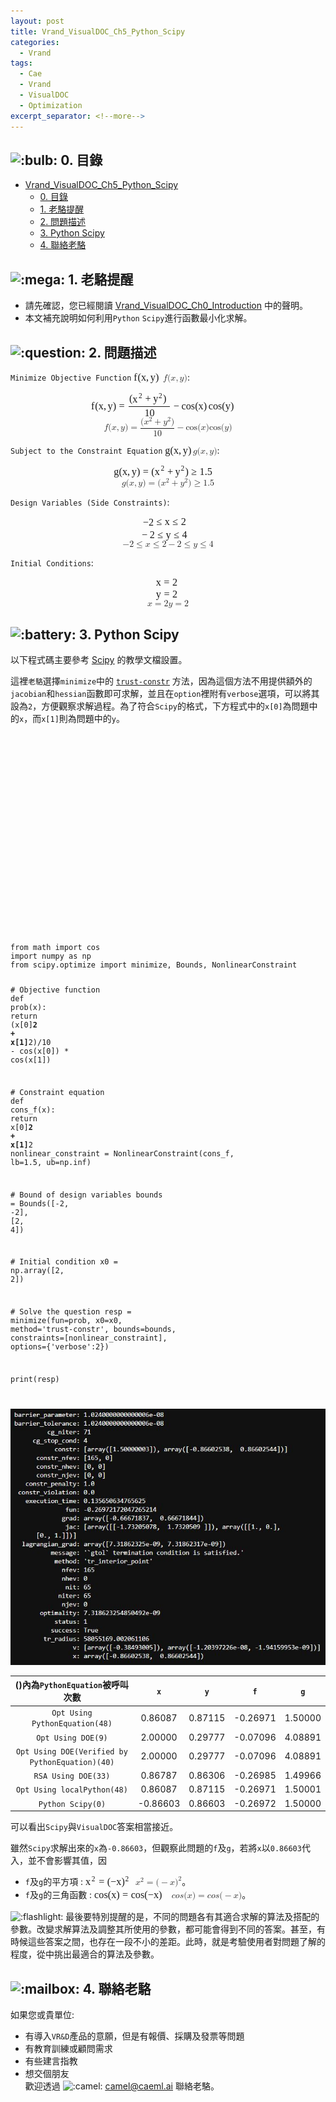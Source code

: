 ```yaml
---
layout: post
title: Vrand_VisualDOC_Ch5_Python_Scipy
categories:
  - Vrand
tags:
  - Cae
  - Vrand
  - VisualDOC
  - Optimization
excerpt_separator: <!--more-->
---
```


<body>
    <div id="doc" class="markdown-body container-fluid comment-enabled" data-hard-breaks="true"><h2 id="-0-目錄"><a class="anchor hidden-xs" href="#-0-目錄" title="-0-目錄"><span class="octicon octicon-link"></span></a><img alt=":bulb:" class="emoji" src="https://cdnjs.cloudflare.com/ajax/libs/emojify.js/1.1.0/images/basic/bulb.png" title=":bulb:"> 0. 目錄</h2><p><span class="toc"><ul>
<li><a href="#Vrand_VisualDOC_Ch5_Python_Scipy" title="Vrand_VisualDOC_Ch5_Python_Scipy">Vrand_VisualDOC_Ch5_Python_Scipy</a><ul>
<li><a href="#-0-目錄" title=" 0. 目錄"> 0. 目錄</a></li>
<li><a href="#-1-老駱提醒" title=" 1. 老駱提醒"> 1. 老駱提醒</a></li>
<li><a href="#-2-問題描述" title=" 2. 問題描述"> 2. 問題描述</a></li>
<li><a href="#-3-Python-Scipy" title=" 3. Python Scipy"> 3. Python Scipy</a></li>
<li><a href="#-4-聯絡老駱" title="  4. 聯絡老駱">  4. 聯絡老駱</a></li>
</ul>
</li>
</ul>
</span></p>

<!--more-->

<h2 id="-1-老駱提醒"><a class="anchor hidden-xs" href="#-1-老駱提醒" title="-1-老駱提醒"><span class="octicon octicon-link"></span></a><img alt=":mega:" class="emoji" src="https://cdnjs.cloudflare.com/ajax/libs/emojify.js/1.1.0/images/basic/mega.png" title=":mega:"> 1. 老駱提醒</h2><div class="alert alert-info">
<ul>
<li>請先確認，您已經閱讀 <ins><a href="{% post_url 2019-12-17-Vrand_VisualDOC_Ch0_Introduction %}" target="_blank" rel="noopener">Vrand_VisualDOC_Ch0_Introduction</a></ins> 中的聲明。</li>
<li>本文補充說明如何利用<code>Python</code> <code>Scipy</code>進行函數最小化求解。</li>
</ul>
</div><h2 id="-2-問題描述"><a class="anchor hidden-xs" href="#-2-問題描述" title="-2-問題描述"><span class="octicon octicon-link"></span></a><img alt=":question:" class="emoji" src="https://cdnjs.cloudflare.com/ajax/libs/emojify.js/1.1.0/images/basic/question.png" title=":question:"> 2. 問題描述</h2><p><code>Minimize Objective Function</code> <span class="mathjax"><span class="MathJax_Preview" style="color: inherit;"></span><span class="MathJax" id="MathJax-Element-1-Frame" tabindex="0" data-mathml="<math xmlns=&quot;http://www.w3.org/1998/Math/MathML&quot;><mi>f</mi><mo stretchy=&quot;false&quot;>(</mo><mi>x</mi><mo>,</mo><mi>y</mi><mo stretchy=&quot;false&quot;>)</mo></math>" role="presentation" style="position: relative;"><nobr aria-hidden="true"><span class="math" id="MathJax-Span-1" style="width: 3.343em; display: inline-block;"><span style="display: inline-block; position: relative; width: 2.858em; height: 0px; font-size: 116%;"><span style="position: absolute; clip: rect(1.457em, 1002.75em, 2.804em, -999.997em); top: -2.368em; left: 0em;"><span class="mrow" id="MathJax-Span-2"><span class="mi" id="MathJax-Span-3" style="font-family: MathJax_Math-italic;">f<span style="display: inline-block; overflow: hidden; height: 1px; width: 0.057em;"></span></span><span class="mo" id="MathJax-Span-4" style="font-family: MathJax_Main;">(</span><span class="mi" id="MathJax-Span-5" style="font-family: MathJax_Math-italic;">x</span><span class="mo" id="MathJax-Span-6" style="font-family: MathJax_Main;">,</span><span class="mi" id="MathJax-Span-7" style="font-family: MathJax_Math-italic; padding-left: 0.164em;">y<span style="display: inline-block; overflow: hidden; height: 1px; width: 0.003em;"></span></span><span class="mo" id="MathJax-Span-8" style="font-family: MathJax_Main;">)</span></span><span style="display: inline-block; width: 0px; height: 2.373em;"></span></span></span><span style="display: inline-block; overflow: hidden; vertical-align: -0.372em; border-left: 0px solid; width: 0px; height: 1.316em;"></span></span></nobr><span class="MJX_Assistive_MathML" role="presentation"><math xmlns="http://www.w3.org/1998/Math/MathML"><mi>f</mi><mo stretchy="false">(</mo><mi>x</mi><mo>,</mo><mi>y</mi><mo stretchy="false">)</mo></math></span></span><script type="math/tex" id="MathJax-Element-1">f(x,y)</script></span>:<br>
<span class="mathjax"><span class="MathJax_Preview" style="color: inherit;"></span><div class="MathJax_Display" style="text-align: center;"><span class="MathJax" id="MathJax-Element-2-Frame" tabindex="0" data-mathml="<math xmlns=&quot;http://www.w3.org/1998/Math/MathML&quot; display=&quot;block&quot;><mi>f</mi><mo stretchy=&quot;false&quot;>(</mo><mi>x</mi><mo>,</mo><mi>y</mi><mo stretchy=&quot;false&quot;>)</mo><mo>=</mo><mrow class=&quot;MJX-TeXAtom-ORD&quot;><mfrac><mrow><mo stretchy=&quot;false&quot;>(</mo><msup><mi>x</mi><mn>2</mn></msup><mo>+</mo><msup><mi>y</mi><mn>2</mn></msup><mo stretchy=&quot;false&quot;>)</mo></mrow><mn>10</mn></mfrac></mrow><mo>&amp;#x2212;</mo><mi>cos</mi><mo>&amp;#x2061;</mo><mo stretchy=&quot;false&quot;>(</mo><mi>x</mi><mo stretchy=&quot;false&quot;>)</mo><mi>cos</mi><mo>&amp;#x2061;</mo><mo stretchy=&quot;false&quot;>(</mo><mi>y</mi><mo stretchy=&quot;false&quot;>)</mo></math>" role="presentation" style="text-align: center; position: relative;"><nobr aria-hidden="true"><span class="math" id="MathJax-Span-9" style="width: 17.567em; display: inline-block;"><span style="display: inline-block; position: relative; width: 15.143em; height: 0px; font-size: 116%;"><span style="position: absolute; clip: rect(0.649em, 1015.03em, 3.235em, -999.997em); top: -2.368em; left: 0em;"><span class="mrow" id="MathJax-Span-10"><span class="mi" id="MathJax-Span-11" style="font-family: MathJax_Math-italic;">f<span style="display: inline-block; overflow: hidden; height: 1px; width: 0.057em;"></span></span><span class="mo" id="MathJax-Span-12" style="font-family: MathJax_Main;">(</span><span class="mi" id="MathJax-Span-13" style="font-family: MathJax_Math-italic;">x</span><span class="mo" id="MathJax-Span-14" style="font-family: MathJax_Main;">,</span><span class="mi" id="MathJax-Span-15" style="font-family: MathJax_Math-italic; padding-left: 0.164em;">y<span style="display: inline-block; overflow: hidden; height: 1px; width: 0.003em;"></span></span><span class="mo" id="MathJax-Span-16" style="font-family: MathJax_Main;">)</span><span class="mo" id="MathJax-Span-17" style="font-family: MathJax_Main; padding-left: 0.272em;">=</span><span class="texatom" id="MathJax-Span-18" style="padding-left: 0.272em;"><span class="mrow" id="MathJax-Span-19"><span class="mfrac" id="MathJax-Span-20"><span style="display: inline-block; position: relative; width: 4.098em; height: 0px; margin-right: 0.11em; margin-left: 0.11em;"><span style="position: absolute; clip: rect(3.02em, 1003.88em, 4.421em, -999.997em); top: -4.685em; left: 50%; margin-left: -1.991em;"><span class="mrow" id="MathJax-Span-21"><span class="mo" id="MathJax-Span-22" style="font-family: MathJax_Main;">(</span><span class="msubsup" id="MathJax-Span-23"><span style="display: inline-block; position: relative; width: 1.026em; height: 0px;"><span style="position: absolute; clip: rect(3.397em, 1000.54em, 4.151em, -999.997em); top: -3.984em; left: 0em;"><span class="mi" id="MathJax-Span-24" style="font-family: MathJax_Math-italic;">x</span><span style="display: inline-block; width: 0px; height: 3.99em;"></span></span><span style="position: absolute; top: -4.362em; left: 0.595em;"><span class="mn" id="MathJax-Span-25" style="font-size: 70.7%; font-family: MathJax_Main;">2</span><span style="display: inline-block; width: 0px; height: 3.99em;"></span></span></span></span><span class="mo" id="MathJax-Span-26" style="font-family: MathJax_Main; padding-left: 0.218em;">+</span><span class="msubsup" id="MathJax-Span-27" style="padding-left: 0.218em;"><span style="display: inline-block; position: relative; width: 0.973em; height: 0px;"><span style="position: absolute; clip: rect(3.397em, 1000.49em, 4.367em, -999.997em); top: -3.984em; left: 0em;"><span class="mi" id="MathJax-Span-28" style="font-family: MathJax_Math-italic;">y<span style="display: inline-block; overflow: hidden; height: 1px; width: 0.003em;"></span></span><span style="display: inline-block; width: 0px; height: 3.99em;"></span></span><span style="position: absolute; top: -4.362em; left: 0.541em;"><span class="mn" id="MathJax-Span-29" style="font-size: 70.7%; font-family: MathJax_Main;">2</span><span style="display: inline-block; width: 0px; height: 3.99em;"></span></span></span></span><span class="mo" id="MathJax-Span-30" style="font-family: MathJax_Main;">)</span></span><span style="display: inline-block; width: 0px; height: 3.99em;"></span></span><span style="position: absolute; clip: rect(3.182em, 1000.97em, 4.151em, -999.997em); top: -3.284em; left: 50%; margin-left: -0.482em;"><span class="mn" id="MathJax-Span-31" style="font-family: MathJax_Main;">10</span><span style="display: inline-block; width: 0px; height: 3.99em;"></span></span><span style="position: absolute; clip: rect(0.865em, 1004.1em, 1.242em, -999.997em); top: -1.29em; left: 0em;"><span style="display: inline-block; overflow: hidden; vertical-align: 0em; border-top: 1.3px solid; width: 4.098em; height: 0px;"></span><span style="display: inline-block; width: 0px; height: 1.08em;"></span></span></span></span></span></span><span class="mo" id="MathJax-Span-32" style="font-family: MathJax_Main; padding-left: 0.218em;">−</span><span class="mi" id="MathJax-Span-33" style="font-family: MathJax_Main; padding-left: 0.218em;">cos</span><span class="mo" id="MathJax-Span-34"></span><span class="mo" id="MathJax-Span-35" style="font-family: MathJax_Main;">(</span><span class="mi" id="MathJax-Span-36" style="font-family: MathJax_Math-italic;">x</span><span class="mo" id="MathJax-Span-37" style="font-family: MathJax_Main;">)</span><span class="mi" id="MathJax-Span-38" style="font-family: MathJax_Main; padding-left: 0.164em;">cos</span><span class="mo" id="MathJax-Span-39"></span><span class="mo" id="MathJax-Span-40" style="font-family: MathJax_Main;">(</span><span class="mi" id="MathJax-Span-41" style="font-family: MathJax_Math-italic;">y<span style="display: inline-block; overflow: hidden; height: 1px; width: 0.003em;"></span></span><span class="mo" id="MathJax-Span-42" style="font-family: MathJax_Main;">)</span></span><span style="display: inline-block; width: 0px; height: 2.373em;"></span></span></span><span style="display: inline-block; overflow: hidden; vertical-align: -0.872em; border-left: 0px solid; width: 0px; height: 2.753em;"></span></span></nobr><span class="MJX_Assistive_MathML MJX_Assistive_MathML_Block" role="presentation"><math xmlns="http://www.w3.org/1998/Math/MathML" display="block"><mi>f</mi><mo stretchy="false">(</mo><mi>x</mi><mo>,</mo><mi>y</mi><mo stretchy="false">)</mo><mo>=</mo><mrow class="MJX-TeXAtom-ORD"><mfrac><mrow><mo stretchy="false">(</mo><msup><mi>x</mi><mn>2</mn></msup><mo>+</mo><msup><mi>y</mi><mn>2</mn></msup><mo stretchy="false">)</mo></mrow><mn>10</mn></mfrac></mrow><mo>−</mo><mi>cos</mi><mo>⁡</mo><mo stretchy="false">(</mo><mi>x</mi><mo stretchy="false">)</mo><mi>cos</mi><mo>⁡</mo><mo stretchy="false">(</mo><mi>y</mi><mo stretchy="false">)</mo></math></span></span></div><script type="math/tex; mode=display" id="MathJax-Element-2">
f(x,y) = {(x^2 + y^2) \over 10} - \cos(x)\cos(y)
</script></span></p><p><code>Subject to the Constraint Equation</code> <span class="mathjax"><span class="MathJax_Preview" style="color: inherit;"></span><span class="MathJax" id="MathJax-Element-3-Frame" tabindex="0" data-mathml="<math xmlns=&quot;http://www.w3.org/1998/Math/MathML&quot;><mi>g</mi><mo stretchy=&quot;false&quot;>(</mo><mi>x</mi><mo>,</mo><mi>y</mi><mo stretchy=&quot;false&quot;>)</mo></math>" role="presentation" style="position: relative;"><nobr aria-hidden="true"><span class="math" id="MathJax-Span-43" style="width: 3.182em; display: inline-block;"><span style="display: inline-block; position: relative; width: 2.751em; height: 0px; font-size: 116%;"><span style="position: absolute; clip: rect(1.457em, 1002.64em, 2.804em, -999.997em); top: -2.368em; left: 0em;"><span class="mrow" id="MathJax-Span-44"><span class="mi" id="MathJax-Span-45" style="font-family: MathJax_Math-italic;">g<span style="display: inline-block; overflow: hidden; height: 1px; width: 0.003em;"></span></span><span class="mo" id="MathJax-Span-46" style="font-family: MathJax_Main;">(</span><span class="mi" id="MathJax-Span-47" style="font-family: MathJax_Math-italic;">x</span><span class="mo" id="MathJax-Span-48" style="font-family: MathJax_Main;">,</span><span class="mi" id="MathJax-Span-49" style="font-family: MathJax_Math-italic; padding-left: 0.164em;">y<span style="display: inline-block; overflow: hidden; height: 1px; width: 0.003em;"></span></span><span class="mo" id="MathJax-Span-50" style="font-family: MathJax_Main;">)</span></span><span style="display: inline-block; width: 0px; height: 2.373em;"></span></span></span><span style="display: inline-block; overflow: hidden; vertical-align: -0.372em; border-left: 0px solid; width: 0px; height: 1.316em;"></span></span></nobr><span class="MJX_Assistive_MathML" role="presentation"><math xmlns="http://www.w3.org/1998/Math/MathML"><mi>g</mi><mo stretchy="false">(</mo><mi>x</mi><mo>,</mo><mi>y</mi><mo stretchy="false">)</mo></math></span></span><script type="math/tex" id="MathJax-Element-3">g(x,y)</script></span>:<br>
<span class="mathjax"><span class="MathJax_Preview" style="color: inherit;"></span><div class="MathJax_Display" style="text-align: center;"><span class="MathJax" id="MathJax-Element-4-Frame" tabindex="0" data-mathml="<math xmlns=&quot;http://www.w3.org/1998/Math/MathML&quot; display=&quot;block&quot;><mi>g</mi><mo stretchy=&quot;false&quot;>(</mo><mi>x</mi><mo>,</mo><mi>y</mi><mo stretchy=&quot;false&quot;>)</mo><mo>=</mo><mo stretchy=&quot;false&quot;>(</mo><msup><mi>x</mi><mn>2</mn></msup><mo>+</mo><msup><mi>y</mi><mn>2</mn></msup><mo stretchy=&quot;false&quot;>)</mo><mo>&amp;#x2265;</mo><mn>1.5</mn></math>" role="presentation" style="text-align: center; position: relative;"><nobr aria-hidden="true"><span class="math" id="MathJax-Span-51" style="width: 12.395em; display: inline-block;"><span style="display: inline-block; position: relative; width: 10.671em; height: 0px; font-size: 116%;"><span style="position: absolute; clip: rect(1.35em, 1010.62em, 2.804em, -999.997em); top: -2.368em; left: 0em;"><span class="mrow" id="MathJax-Span-52"><span class="mi" id="MathJax-Span-53" style="font-family: MathJax_Math-italic;">g<span style="display: inline-block; overflow: hidden; height: 1px; width: 0.003em;"></span></span><span class="mo" id="MathJax-Span-54" style="font-family: MathJax_Main;">(</span><span class="mi" id="MathJax-Span-55" style="font-family: MathJax_Math-italic;">x</span><span class="mo" id="MathJax-Span-56" style="font-family: MathJax_Main;">,</span><span class="mi" id="MathJax-Span-57" style="font-family: MathJax_Math-italic; padding-left: 0.164em;">y<span style="display: inline-block; overflow: hidden; height: 1px; width: 0.003em;"></span></span><span class="mo" id="MathJax-Span-58" style="font-family: MathJax_Main;">)</span><span class="mo" id="MathJax-Span-59" style="font-family: MathJax_Main; padding-left: 0.272em;">=</span><span class="mo" id="MathJax-Span-60" style="font-family: MathJax_Main; padding-left: 0.272em;">(</span><span class="msubsup" id="MathJax-Span-61"><span style="display: inline-block; position: relative; width: 1.026em; height: 0px;"><span style="position: absolute; clip: rect(3.397em, 1000.54em, 4.151em, -999.997em); top: -3.984em; left: 0em;"><span class="mi" id="MathJax-Span-62" style="font-family: MathJax_Math-italic;">x</span><span style="display: inline-block; width: 0px; height: 3.99em;"></span></span><span style="position: absolute; top: -4.415em; left: 0.595em;"><span class="mn" id="MathJax-Span-63" style="font-size: 70.7%; font-family: MathJax_Main;">2</span><span style="display: inline-block; width: 0px; height: 3.99em;"></span></span></span></span><span class="mo" id="MathJax-Span-64" style="font-family: MathJax_Main; padding-left: 0.218em;">+</span><span class="msubsup" id="MathJax-Span-65" style="padding-left: 0.218em;"><span style="display: inline-block; position: relative; width: 0.973em; height: 0px;"><span style="position: absolute; clip: rect(3.397em, 1000.49em, 4.367em, -999.997em); top: -3.984em; left: 0em;"><span class="mi" id="MathJax-Span-66" style="font-family: MathJax_Math-italic;">y<span style="display: inline-block; overflow: hidden; height: 1px; width: 0.003em;"></span></span><span style="display: inline-block; width: 0px; height: 3.99em;"></span></span><span style="position: absolute; top: -4.415em; left: 0.541em;"><span class="mn" id="MathJax-Span-67" style="font-size: 70.7%; font-family: MathJax_Main;">2</span><span style="display: inline-block; width: 0px; height: 3.99em;"></span></span></span></span><span class="mo" id="MathJax-Span-68" style="font-family: MathJax_Main;">)</span><span class="mo" id="MathJax-Span-69" style="font-family: MathJax_Main; padding-left: 0.272em;">≥</span><span class="mn" id="MathJax-Span-70" style="font-family: MathJax_Main; padding-left: 0.272em;">1.5</span></span><span style="display: inline-block; width: 0px; height: 2.373em;"></span></span></span><span style="display: inline-block; overflow: hidden; vertical-align: -0.372em; border-left: 0px solid; width: 0px; height: 1.441em;"></span></span></nobr><span class="MJX_Assistive_MathML MJX_Assistive_MathML_Block" role="presentation"><math xmlns="http://www.w3.org/1998/Math/MathML" display="block"><mi>g</mi><mo stretchy="false">(</mo><mi>x</mi><mo>,</mo><mi>y</mi><mo stretchy="false">)</mo><mo>=</mo><mo stretchy="false">(</mo><msup><mi>x</mi><mn>2</mn></msup><mo>+</mo><msup><mi>y</mi><mn>2</mn></msup><mo stretchy="false">)</mo><mo>≥</mo><mn>1.5</mn></math></span></span></div><script type="math/tex; mode=display" id="MathJax-Element-4">
g(x,y) = (x^2 + y^2) \ge 1.5
</script></span></p><p><code>Design Variables (Side Constraints)</code>:<br>
<span class="mathjax"><span class="MathJax_Preview" style="color: inherit;"></span><div class="MathJax_Display"><span class="MathJax MathJax_FullWidth" id="MathJax-Element-5-Frame" tabindex="0" data-mathml="<math xmlns=&quot;http://www.w3.org/1998/Math/MathML&quot; display=&quot;block&quot;><mo>&amp;#x2212;</mo><mn>2</mn><mo>&amp;#x2264;</mo><mi>x</mi><mo>&amp;#x2264;</mo><mn>2</mn><mspace linebreak=&quot;newline&quot; /><mo>&amp;#x2212;</mo><mn>2</mn><mo>&amp;#x2264;</mo><mi>y</mi><mo>&amp;#x2264;</mo><mn>4</mn></math>" role="presentation" style="position: relative;"><nobr aria-hidden="true"><span class="math" id="MathJax-Span-71" style="width: 100%; display: inline-block; min-width: 5.929em;"><span style="display: inline-block; position: relative; width: 100%; height: 0px; font-size: 116%;"><span style="position: absolute; clip: rect(3.182em, 1005.12em, 5.606em, -999.997em); top: -3.984em; left: 0em; width: 100%;"><span class="mrow" id="MathJax-Span-72"><span style="display: inline-block; position: relative; width: 100%; height: 0px;"><span style="position: absolute; clip: rect(3.182em, 1004.96em, 4.313em, -999.997em); top: -3.984em; left: 50%; margin-left: -2.476em;"><span class="mo" id="MathJax-Span-73" style="font-family: MathJax_Main;">−</span><span class="mn" id="MathJax-Span-74" style="font-family: MathJax_Main;">2</span><span class="mo" id="MathJax-Span-75" style="font-family: MathJax_Main; padding-left: 0.272em;">≤</span><span class="mi" id="MathJax-Span-76" style="font-family: MathJax_Math-italic; padding-left: 0.272em;">x</span><span class="mo" id="MathJax-Span-77" style="font-family: MathJax_Main; padding-left: 0.272em;">≤</span><span class="mn" id="MathJax-Span-78" style="font-family: MathJax_Main; padding-left: 0.272em;">2</span><span style="display: inline-block; width: 0px; height: 3.99em;"></span></span><span style="position: absolute; clip: rect(3.128em, 1005.12em, 4.367em, -999.997em); top: -2.745em; left: 50%; margin-left: -2.584em;"><span class="mspace" id="MathJax-Span-79" style="height: 0em; vertical-align: 0em; width: 0em; display: inline-block; overflow: hidden;"></span><span class="mo" id="MathJax-Span-80" style="font-family: MathJax_Main;">−</span><span class="mn" id="MathJax-Span-81" style="font-family: MathJax_Main; padding-left: 0.218em;">2</span><span class="mo" id="MathJax-Span-82" style="font-family: MathJax_Main; padding-left: 0.272em;">≤</span><span class="mi" id="MathJax-Span-83" style="font-family: MathJax_Math-italic; padding-left: 0.272em;">y<span style="display: inline-block; overflow: hidden; height: 1px; width: 0.003em;"></span></span><span class="mo" id="MathJax-Span-84" style="font-family: MathJax_Main; padding-left: 0.272em;">≤</span><span class="mn" id="MathJax-Span-85" style="font-family: MathJax_Main; padding-left: 0.272em;">4</span><span style="display: inline-block; width: 0px; height: 3.99em;"></span></span></span></span><span style="display: inline-block; width: 0px; height: 3.99em;"></span></span></span><span style="display: inline-block; overflow: hidden; vertical-align: -1.747em; border-left: 0px solid; width: 0px; height: 2.566em;"></span></span></nobr><span class="MJX_Assistive_MathML MJX_Assistive_MathML_Block" role="presentation"><math xmlns="http://www.w3.org/1998/Math/MathML" display="block"><mo>−</mo><mn>2</mn><mo>≤</mo><mi>x</mi><mo>≤</mo><mn>2</mn><mspace linebreak="newline"></mspace><mo>−</mo><mn>2</mn><mo>≤</mo><mi>y</mi><mo>≤</mo><mn>4</mn></math></span></span></div><script type="math/tex; mode=display" id="MathJax-Element-5">
-2\le x\le2\\
-2\le y\le4
</script></span></p><p><code>Initial Conditions</code>:<br>
<span class="mathjax"><span class="MathJax_Preview" style="color: inherit;"></span><div class="MathJax_Display"><span class="MathJax MathJax_FullWidth" id="MathJax-Element-6-Frame" tabindex="0" data-mathml="<math xmlns=&quot;http://www.w3.org/1998/Math/MathML&quot; display=&quot;block&quot;><mi>x</mi><mo>=</mo><mn>2</mn><mspace linebreak=&quot;newline&quot; /><mi>y</mi><mo>=</mo><mn>2</mn></math>" role="presentation" style="position: relative;"><nobr aria-hidden="true"><span class="math" id="MathJax-Span-86" style="width: 100%; display: inline-block; min-width: 2.751em;"><span style="display: inline-block; position: relative; width: 100%; height: 0px; font-size: 116%;"><span style="position: absolute; clip: rect(3.182em, 1002.32em, 5.552em, -999.997em); top: -3.984em; left: 0em; width: 100%;"><span class="mrow" id="MathJax-Span-87"><span style="display: inline-block; position: relative; width: 100%; height: 0px;"><span style="position: absolute; clip: rect(3.182em, 1002.32em, 4.151em, -999.997em); top: -3.984em; left: 50%; margin-left: -1.183em;"><span class="mi" id="MathJax-Span-88" style="font-family: MathJax_Math-italic;">x</span><span class="mo" id="MathJax-Span-89" style="font-family: MathJax_Main; padding-left: 0.272em;">=</span><span class="mn" id="MathJax-Span-90" style="font-family: MathJax_Main; padding-left: 0.272em;">2</span><span style="display: inline-block; width: 0px; height: 3.99em;"></span></span><span style="position: absolute; clip: rect(3.182em, 1002.27em, 4.367em, -999.997em); top: -2.799em; left: 50%; margin-left: -1.183em;"><span class="mspace" id="MathJax-Span-91" style="height: 0em; vertical-align: 0em; width: 0em; display: inline-block; overflow: hidden;"></span><span class="mi" id="MathJax-Span-92" style="font-family: MathJax_Math-italic;">y<span style="display: inline-block; overflow: hidden; height: 1px; width: 0.003em;"></span></span><span class="mo" id="MathJax-Span-93" style="font-family: MathJax_Main; padding-left: 0.272em;">=</span><span class="mn" id="MathJax-Span-94" style="font-family: MathJax_Main; padding-left: 0.272em;">2</span><span style="display: inline-block; width: 0px; height: 3.99em;"></span></span></span></span><span style="display: inline-block; width: 0px; height: 3.99em;"></span></span></span><span style="display: inline-block; overflow: hidden; vertical-align: -1.684em; border-left: 0px solid; width: 0px; height: 2.503em;"></span></span></nobr><span class="MJX_Assistive_MathML MJX_Assistive_MathML_Block" role="presentation"><math xmlns="http://www.w3.org/1998/Math/MathML" display="block"><mi>x</mi><mo>=</mo><mn>2</mn><mspace linebreak="newline"></mspace><mi>y</mi><mo>=</mo><mn>2</mn></math></span></span></div><script type="math/tex; mode=display" id="MathJax-Element-6">
x=2\\
y=2
</script></span></p><h2 id="-3-Python-Scipy"><a class="anchor hidden-xs" href="#-3-Python-Scipy" title="-3-Python-Scipy"><span class="octicon octicon-link"></span></a><img alt=":battery:" class="emoji" src="https://cdnjs.cloudflare.com/ajax/libs/emojify.js/1.1.0/images/basic/battery.png" title=":battery:"> 3. Python Scipy</h2><p>以下程式碼主要參考 <ins><a href="https://docs.scipy.org/doc/scipy/reference/tutorial/optimize.html" target="_blank" rel="noopener">Scipy</a></ins> 的教學文檔設置。</p><p>這裡<code>老駱</code>選擇<code>minimize</code>中的 <ins><a href="https://docs.scipy.org/doc/scipy/reference/optimize.minimize-trustconstr.html#optimize-minimize-trustconstr" target="_blank" rel="noopener"><code>trust-constr</code></a></ins> 方法，因為這個方法不用提供額外的<code>jacobian</code>和<code>hessian</code>函數即可求解，並且在<code>option</code>裡附有<code>verbose</code>選項，可以將其設為<code>2</code>，方便觀察求解過程。為了符合<code>Scipy</code>的格式，下方程式中的<code>x[0]</code>為問題中的<code>x</code>，而<code>x[1]</code>則為問題中的<code>y</code>。</p><pre><code class="python hljs"><div class="wrapper"><div class="gutter linenumber"><span data-linenumber="1"></span>
<span data-linenumber="2"></span>
<span data-linenumber="3"></span>
<span data-linenumber="4"></span>
<span data-linenumber="5"></span>
<span data-linenumber="6"></span>
<span data-linenumber="7"></span>
<span data-linenumber="8"></span>
<span data-linenumber="9"></span>
<span data-linenumber="10"></span>
<span data-linenumber="11"></span>
<span data-linenumber="12"></span>
<span data-linenumber="13"></span>
<span data-linenumber="14"></span>
<span data-linenumber="15"></span>
<span data-linenumber="16"></span>
<span data-linenumber="17"></span>
<span data-linenumber="18"></span>
<span data-linenumber="19"></span>
<span data-linenumber="20"></span>
<span data-linenumber="21"></span>
<span data-linenumber="22"></span>
<span data-linenumber="23"></span>
<span data-linenumber="24"></span>
<span data-linenumber="25"></span></div><div class="code"><span class="hljs-keyword">from</span> math <span class="hljs-keyword">import</span> cos
<span class="hljs-keyword">import</span> numpy <span class="hljs-keyword">as</span> np
<span class="hljs-keyword">from</span> scipy.optimize <span class="hljs-keyword">import</span> minimize, Bounds, NonlinearConstraint

<span class="hljs-comment"># Objective function</span>
<span class="hljs-function"><span class="hljs-keyword">def</span> <span class="hljs-title">prob</span><span class="hljs-params">(x)</span>:</span>
    <span class="hljs-keyword">return</span> (x[<span class="hljs-number">0</span>]**<span class="hljs-number">2</span> + x[<span class="hljs-number">1</span>]**<span class="hljs-number">2</span>)/<span class="hljs-number">10</span> - cos(x[<span class="hljs-number">0</span>]) * cos(x[<span class="hljs-number">1</span>])

<span class="hljs-comment"># Constraint equation</span>
<span class="hljs-function"><span class="hljs-keyword">def</span> <span class="hljs-title">cons_f</span><span class="hljs-params">(x)</span>:</span>
    <span class="hljs-keyword">return</span> x[<span class="hljs-number">0</span>]**<span class="hljs-number">2</span> + x[<span class="hljs-number">1</span>]**<span class="hljs-number">2</span>
nonlinear_constraint = NonlinearConstraint(cons_f, lb=<span class="hljs-number">1.5</span>, ub=np.inf)

<span class="hljs-comment"># Bound of design variables</span>
bounds = Bounds([<span class="hljs-number">-2</span>, <span class="hljs-number">-2</span>], [<span class="hljs-number">2</span>, <span class="hljs-number">4</span>])

<span class="hljs-comment"># Initial condition</span>
x0 = np.array([<span class="hljs-number">2</span>, <span class="hljs-number">2</span>])

<span class="hljs-comment"># Solve the question</span>
resp = minimize(fun=prob, x0=x0, method=<span class="hljs-string">'trust-constr'</span>,
                bounds=bounds, constraints=[nonlinear_constraint],
                options={<span class="hljs-string">'verbose'</span>:<span class="hljs-number">2</span>})

print(resp)
</div></div></code></pre><p><img src="/assets/img/vrand_vdoc/ch5/901_scipy_result.JPG" alt="901_scipy_result"></p><table>
<thead>
<tr>
<th style="text-align:center">()內為<code>PythonEquation</code>被呼叫次數</th>
<th style="text-align:center"><code>x</code></th>
<th style="text-align:center"><code>y</code></th>
<th style="text-align:center"><code>f</code></th>
<th style="text-align:center"><code>g</code></th>
</tr>
</thead>
<tbody>
<tr>
<td style="text-align:center"><code>Opt Using PythonEquation(48)</code></td>
<td style="text-align:center">0.86087</td>
<td style="text-align:center">0.87115</td>
<td style="text-align:center">-0.26971</td>
<td style="text-align:center">1.50000</td>
</tr>
<tr>
<td style="text-align:center"><code>Opt Using DOE(9)</code></td>
<td style="text-align:center">2.00000</td>
<td style="text-align:center">0.29777</td>
<td style="text-align:center">-0.07096</td>
<td style="text-align:center">4.08891</td>
</tr>
<tr>
<td style="text-align:center"><code>Opt Using DOE(Verified by PythonEquation)(40)</code></td>
<td style="text-align:center">2.00000</td>
<td style="text-align:center">0.29777</td>
<td style="text-align:center">-0.07096</td>
<td style="text-align:center">4.08891</td>
</tr>
<tr>
<td style="text-align:center"><code>RSA Using DOE(33)</code></td>
<td style="text-align:center">0.86787</td>
<td style="text-align:center">0.86306</td>
<td style="text-align:center">-0.26985</td>
<td style="text-align:center">1.49966</td>
</tr>
<tr>
<td style="text-align:center"><code>Opt Using localPython(48)</code></td>
<td style="text-align:center">0.86087</td>
<td style="text-align:center">0.87115</td>
<td style="text-align:center">-0.26971</td>
<td style="text-align:center">1.50001</td>
</tr>
<tr>
<td style="text-align:center"><code>Python Scipy(0)</code></td>
<td style="text-align:center">-0.86603</td>
<td style="text-align:center">0.86603</td>
<td style="text-align:center">-0.26972</td>
<td style="text-align:center">1.50000</td>
</tr>
</tbody>
</table><p>可以看出<code>Scipy</code>與<code>VisualDOC</code>答案相當接近。</p><p>雖然<code>Scipy</code>求解出來的<code>x</code>為<code>-0.86603</code>，但觀察此問題的<code>f</code>及<code>g</code>，若將<code>x</code>以<code>0.86603</code>代入，並不會影響其值，因</p><ul>
<li><code>f</code>及<code>g</code>的平方項 : <span class="mathjax"><span class="MathJax_Preview" style="color: inherit;"></span><span class="MathJax" id="MathJax-Element-7-Frame" tabindex="0" data-mathml="<math xmlns=&quot;http://www.w3.org/1998/Math/MathML&quot;><msup><mi>x</mi><mn>2</mn></msup><mo>=</mo><mo stretchy=&quot;false&quot;>(</mo><mo>&amp;#x2212;</mo><mi>x</mi><msup><mo stretchy=&quot;false&quot;>)</mo><mn>2</mn></msup></math>" role="presentation" style="position: relative;"><nobr aria-hidden="true"><span class="math" id="MathJax-Span-95" style="width: 5.714em; display: inline-block;"><span style="display: inline-block; position: relative; width: 4.906em; height: 0px; font-size: 116%;"><span style="position: absolute; clip: rect(1.404em, 1004.91em, 2.804em, -999.997em); top: -2.368em; left: 0em;"><span class="mrow" id="MathJax-Span-96"><span class="msubsup" id="MathJax-Span-97"><span style="display: inline-block; position: relative; width: 1.026em; height: 0px;"><span style="position: absolute; clip: rect(3.397em, 1000.54em, 4.151em, -999.997em); top: -3.984em; left: 0em;"><span class="mi" id="MathJax-Span-98" style="font-family: MathJax_Math-italic;">x</span><span style="display: inline-block; width: 0px; height: 3.99em;"></span></span><span style="position: absolute; top: -4.362em; left: 0.595em;"><span class="mn" id="MathJax-Span-99" style="font-size: 70.7%; font-family: MathJax_Main;">2</span><span style="display: inline-block; width: 0px; height: 3.99em;"></span></span></span></span><span class="mo" id="MathJax-Span-100" style="font-family: MathJax_Main; padding-left: 0.272em;">=</span><span class="mo" id="MathJax-Span-101" style="font-family: MathJax_Main; padding-left: 0.272em;">(</span><span class="mo" id="MathJax-Span-102" style="font-family: MathJax_Main;">−</span><span class="mi" id="MathJax-Span-103" style="font-family: MathJax_Math-italic;">x</span><span class="msubsup" id="MathJax-Span-104"><span style="display: inline-block; position: relative; width: 0.811em; height: 0px;"><span style="position: absolute; clip: rect(3.074em, 1000.27em, 4.421em, -999.997em); top: -3.984em; left: 0em;"><span class="mo" id="MathJax-Span-105" style="font-family: MathJax_Main;">)</span><span style="display: inline-block; width: 0px; height: 3.99em;"></span></span><span style="position: absolute; top: -4.362em; left: 0.38em;"><span class="mn" id="MathJax-Span-106" style="font-size: 70.7%; font-family: MathJax_Main;">2</span><span style="display: inline-block; width: 0px; height: 3.99em;"></span></span></span></span></span><span style="display: inline-block; width: 0px; height: 2.373em;"></span></span></span><span style="display: inline-block; overflow: hidden; vertical-align: -0.372em; border-left: 0px solid; width: 0px; height: 1.378em;"></span></span></nobr><span class="MJX_Assistive_MathML" role="presentation"><math xmlns="http://www.w3.org/1998/Math/MathML"><msup><mi>x</mi><mn>2</mn></msup><mo>=</mo><mo stretchy="false">(</mo><mo>−</mo><mi>x</mi><msup><mo stretchy="false">)</mo><mn>2</mn></msup></math></span></span><script type="math/tex" id="MathJax-Element-7">x^2 = (-x)^2</script></span>。</li>
<li><code>f</code>及<code>g</code>的三角函數 : <span class="mathjax"><span class="MathJax_Preview" style="color: inherit;"></span><span class="MathJax" id="MathJax-Element-8-Frame" tabindex="0" data-mathml="<math xmlns=&quot;http://www.w3.org/1998/Math/MathML&quot;><mi>c</mi><mi>o</mi><mi>s</mi><mo stretchy=&quot;false&quot;>(</mo><mi>x</mi><mo stretchy=&quot;false&quot;>)</mo><mo>=</mo><mi>c</mi><mi>o</mi><mi>s</mi><mo stretchy=&quot;false&quot;>(</mo><mo>&amp;#x2212;</mo><mi>x</mi><mo stretchy=&quot;false&quot;>)</mo></math>" role="presentation" style="position: relative;"><nobr aria-hidden="true"><span class="math" id="MathJax-Span-107" style="width: 8.839em; display: inline-block;"><span style="display: inline-block; position: relative; width: 7.6em; height: 0px; font-size: 116%;"><span style="position: absolute; clip: rect(1.457em, 1007.49em, 2.804em, -999.997em); top: -2.368em; left: 0em;"><span class="mrow" id="MathJax-Span-108"><span class="mi" id="MathJax-Span-109" style="font-family: MathJax_Math-italic;">c</span><span class="mi" id="MathJax-Span-110" style="font-family: MathJax_Math-italic;">o</span><span class="mi" id="MathJax-Span-111" style="font-family: MathJax_Math-italic;">s</span><span class="mo" id="MathJax-Span-112" style="font-family: MathJax_Main;">(</span><span class="mi" id="MathJax-Span-113" style="font-family: MathJax_Math-italic;">x</span><span class="mo" id="MathJax-Span-114" style="font-family: MathJax_Main;">)</span><span class="mo" id="MathJax-Span-115" style="font-family: MathJax_Main; padding-left: 0.272em;">=</span><span class="mi" id="MathJax-Span-116" style="font-family: MathJax_Math-italic; padding-left: 0.272em;">c</span><span class="mi" id="MathJax-Span-117" style="font-family: MathJax_Math-italic;">o</span><span class="mi" id="MathJax-Span-118" style="font-family: MathJax_Math-italic;">s</span><span class="mo" id="MathJax-Span-119" style="font-family: MathJax_Main;">(</span><span class="mo" id="MathJax-Span-120" style="font-family: MathJax_Main;">−</span><span class="mi" id="MathJax-Span-121" style="font-family: MathJax_Math-italic;">x</span><span class="mo" id="MathJax-Span-122" style="font-family: MathJax_Main;">)</span></span><span style="display: inline-block; width: 0px; height: 2.373em;"></span></span></span><span style="display: inline-block; overflow: hidden; vertical-align: -0.372em; border-left: 0px solid; width: 0px; height: 1.316em;"></span></span></nobr><span class="MJX_Assistive_MathML" role="presentation"><math xmlns="http://www.w3.org/1998/Math/MathML"><mi>c</mi><mi>o</mi><mi>s</mi><mo stretchy="false">(</mo><mi>x</mi><mo stretchy="false">)</mo><mo>=</mo><mi>c</mi><mi>o</mi><mi>s</mi><mo stretchy="false">(</mo><mo>−</mo><mi>x</mi><mo stretchy="false">)</mo></math></span></span><script type="math/tex" id="MathJax-Element-8">cos(x) = cos(-x)</script></span>。</li>
</ul><div class="alert alert-warning">
<p><img alt=":flashlight:" class="emoji" src="https://cdnjs.cloudflare.com/ajax/libs/emojify.js/1.1.0/images/basic/flashlight.png" title=":flashlight:"> 最後要特別提醒的是，不同的問題各有其適合求解的算法及搭配的參數。改變求解算法及調整其所使用的參數，都可能會得到不同的答案。甚至，有時候這些答案之間，也存在一段不小的差距。此時，就是考驗使用者對問題了解的程度，從中挑出最適合的算法及參數。</p>
</div><h2 id="-4-聯絡老駱"><a class="anchor hidden-xs" href="#-4-聯絡老駱" title="-4-聯絡老駱"><span class="octicon octicon-link"></span></a><img alt=":mailbox:" class="emoji" src="https://cdnjs.cloudflare.com/ajax/libs/emojify.js/1.1.0/images/basic/mailbox.png" title=":mailbox:">  4. 聯絡老駱</h2><div class="alert alert-info">
<p>如果您或貴單位:</p>
<ul>
<li>有導入<code>VR&amp;D</code>產品的意願，但是有報價、採購及發票等問題</li>
<li>有教育訓練或顧問需求</li>
<li>有些建言指教</li>
<li>想交個朋友<br>
歡迎透過 <img alt=":camel:" class="emoji" src="https://cdnjs.cloudflare.com/ajax/libs/emojify.js/1.1.0/images/basic/camel.png" title=":camel:"> <ins><a href="mailto:camel@caeml.ai" target="_blank" rel="noopener">camel@caeml.ai</a></ins> 聯絡老駱。</li>
</ul>
</div>
</div>
</body>
